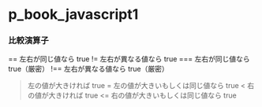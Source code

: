 # p_book_javascript1

### 比較演算子

== 左右が同じ値なら true
!= 左右が異なる値なら true
=== 左右が同じ値なら true（厳密）
!== 左右が異なる値なら true（厳密）
> 左の値が大きければ true
>= 左の値が大きいもしくは同じ値なら true
< 右の値が大きければ true
<= 右の値が大きいもしくは同じ値なら true
